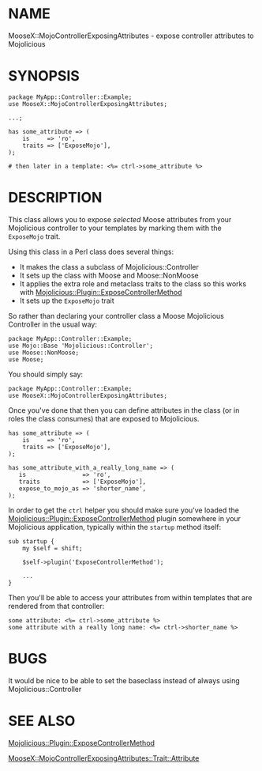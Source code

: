 # NAME

MooseX::MojoControllerExposingAttributes - expose controller attributes to Mojolicious

# SYNOPSIS

    package MyApp::Controller::Example;
    use MooseX::MojoControllerExposingAttributes;

    ...;

    has some_attribute => (
        is     => 'ro',
        traits => ['ExposeMojo'],
    );

    # then later in a template: <%= ctrl->some_attribute %>

# DESCRIPTION

This class allows you to expose _selected_ Moose attributes from your
Mojolicious controller to your templates by marking them with the `ExposeMojo`
trait.

Using this class in a Perl class does several things:

- It makes the class a subclass of Mojolicious::Controller
- It sets up the class with Moose and Moose::NonMoose
- It applies the extra role and metaclass traits to the class so this works with [Mojolicious::Plugin::ExposeControllerMethod](https://metacpan.org/pod/Mojolicious::Plugin::ExposeControllerMethod)
- It sets up the `ExposeMojo` trait

So rather than declaring your controller class a Moose Mojolicious Controller in
the usual way:

    package MyApp::Controller::Example;
    use Mojo::Base 'Mojolicious::Controller';
    use Moose::NonMoose;
    use Moose;

You should simply say:

    package MyApp::Controller::Example;
    use MooseX::MojoControllerExposingAttributes;

Once you've done that then you can define attributes in the class (or in roles
the class consumes) that are exposed to Mojolicious.

    has some_attribute => (
        is     => 'ro',
        traits => ['ExposeMojo'],
    );

    has some_attribute_with_a_really_long_name => (
       is                => 'ro',
       traits            => ['ExposeMojo'],
       expose_to_mojo_as => 'shorter_name',
    );

In order to get the `ctrl` helper you should make sure you've loaded the
[Mojolicious::Plugin::ExposeControllerMethod](https://metacpan.org/pod/Mojolicious::Plugin::ExposeControllerMethod) plugin somewhere in your
Mojolicious application, typically within the `startup` method itself:

    sub startup {
        my $self = shift;

        $self->plugin('ExposeControllerMethod');

        ...
    }

Then you'll be able to access your attributes from within templates that
are rendered from that controller:

    some attribute: <%= ctrl->some_attribute %>
    some attribute with a really long name: <%= ctrl->shorter_name %>

# BUGS

It would be nice to be able to set the baseclass instead of always
using Mojolicious::Controller

# SEE ALSO

[Mojolicious::Plugin::ExposeControllerMethod](https://metacpan.org/pod/Mojolicious::Plugin::ExposeControllerMethod)

[MooseX::MojoControllerExposingAttributes::Trait::Attribute](https://metacpan.org/pod/MooseX::MojoControllerExposingAttributes::Trait::Attribute)
